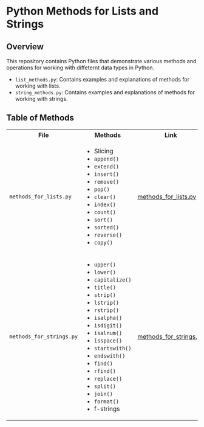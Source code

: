 # Python Methods for Lists and Strings

## Overview
This repository contains Python files that demonstrate various methods and operations for working with diffeternt data types in Python.

- `list_methods.py`: Contains examples and explanations of methods for working with lists.
- `string_methods.py`: Contains examples and explanations of methods for working with strings.

## Table of Methods
<table>
  <tr>
    <th>File</th>
    <th>Methods</th>
    <th>Link</th>
  </tr>
  <tr>
    <td><code>methods_for_lists.py</code></td>
    <td>
      <ul>
        <li>Slicing</li>
        <li><code>append()</code></li>
        <li><code>extend()</code></li>
        <li><code>insert()</code></li>
        <li><code>remove()</code></li>
        <li><code>pop()</code></li>
        <li><code>clear()</code></li>
        <li><code>index()</code></li>
        <li><code>count()</code></li>
        <li><code>sort()</code></li>
        <li><code>sorted()</code></li>
        <li><code>reverse()</code></li>
        <li><code>copy()</code></li>
      </ul>
    </td>
    <td><a href="https://github.com/trutneva-k/basic_methods/blob/main/list_methods.ipynb">methods_for_lists.py</a></td>
  </tr>
  <tr>
    <td><code>methods_for_strings.py</code></td>
    <td>
      <ul>
        <li><code>upper()</code></li>
        <li><code>lower()</code></li>
        <li><code>capitalize()</code></li>
        <li><code>title()</code></li>
        <li><code>strip()</code></li>
        <li><code>lstrip()</code></li>
        <li><code>rstrip()</code></li>
        <li><code>isalpha()</code></li>
        <li><code>isdigit()</code></li>
        <li><code>isalnum()</code></li>
        <li><code>isspace()</code></li>
        <li><code>startswith()</code></li>
        <li><code>endswith()</code></li>
        <li><code>find()</code></li>
        <li><code>rfind()</code></li>
        <li><code>replace()</code></li>
        <li><code>split()</code></li>
        <li><code>join()</code></li>
        <li><code>format()</code></li>
        <li>f-strings</li>
      </ul>
    </td>
    <td><a href="https://github.com/trutneva-k/basic_methods/blob/main/string_methods.ipynb">methods_for_strings.py</a></td>
  </tr>
</table>
